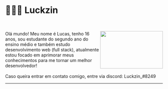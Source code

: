 # 👨🏾‍💻 Luckzin
<br>
<p><img src="https://i.imgur.com/dVipEV8.gif" height="120px" width="200px" align="right">
Olá mundo! Meu nome é Lucas, tenho 16 anos, sou estudante do segundo ano do ensino médio e também estudo desenvolvimento web (full stack), atualmente estou focado em aprimorar meus conhecimentos para me tornar um melhor desenvolvedor!<br>
<br>Caso queira entrar em contato comigo, entre via discord: Luckzin_#8249
</p>
<hr>
